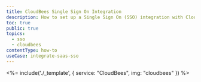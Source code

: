 ```yaml
---
title: CloudBees Single Sign On Integration
description: How to set up a Single Sign On (SSO) integration with CloudBees and Auth0.
toc: true
public: true
topics:
  - sso
  - cloudbees
contentType: how-to
useCase: integrate-saas-sso
---
```


<%= include('./_template', {
  service: "CloudBees",
  img: "cloudbees"
}) %>
